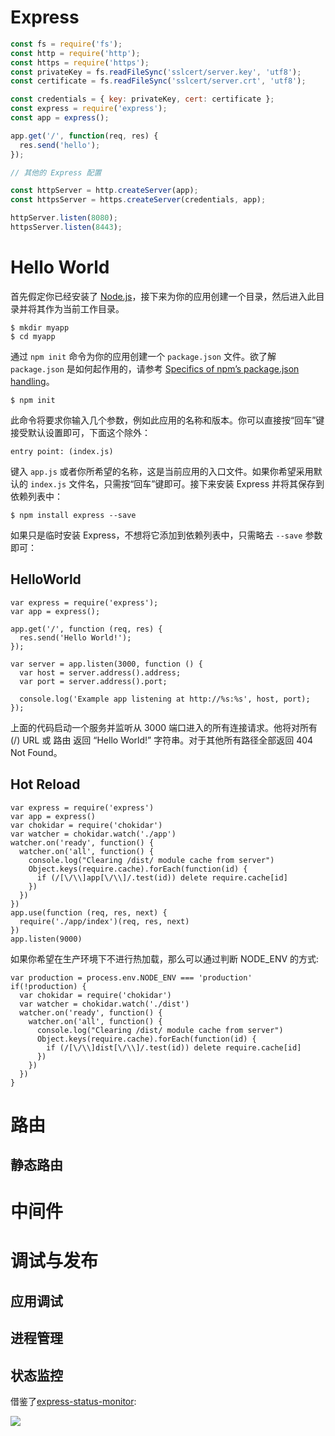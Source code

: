 # Express

```js
const fs = require('fs');
const http = require('http');
const https = require('https');
const privateKey = fs.readFileSync('sslcert/server.key', 'utf8');
const certificate = fs.readFileSync('sslcert/server.crt', 'utf8');

const credentials = { key: privateKey, cert: certificate };
const express = require('express');
const app = express();

app.get('/', function(req, res) {
  res.send('hello');
});

// 其他的 Express 配置

const httpServer = http.createServer(app);
const httpsServer = https.createServer(credentials, app);

httpServer.listen(8080);
httpsServer.listen(8443);
```

# Hello World

首先假定你已经安装了 [Node.js](https://nodejs.org/)，接下来为你的应用创建一个目录，然后进入此目录并将其作为当前工作目录。

```
$ mkdir myapp
$ cd myapp
```

通过 `npm init` 命令为你的应用创建一个 `package.json` 文件。欲了解 `package.json` 是如何起作用的，请参考 [Specifics of npm’s package.json handling](https://docs.npmjs.com/files/package.json)。

```
$ npm init
```

此命令将要求你输入几个参数，例如此应用的名称和版本。你可以直接按“回车”键接受默认设置即可，下面这个除外：

```
entry point: (index.js)
```

键入 `app.js` 或者你所希望的名称，这是当前应用的入口文件。如果你希望采用默认的 `index.js` 文件名，只需按“回车”键即可。接下来安装 Express 并将其保存到依赖列表中：

```
$ npm install express --save
```

如果只是临时安装 Express，不想将它添加到依赖列表中，只需略去 `--save` 参数即可：

## HelloWorld

```
var express = require('express');
var app = express();

app.get('/', function (req, res) {
  res.send('Hello World!');
});

var server = app.listen(3000, function () {
  var host = server.address().address;
  var port = server.address().port;

  console.log('Example app listening at http://%s:%s', host, port);
});
```

上面的代码启动一个服务并监听从 3000 端口进入的所有连接请求。他将对所有 (/) URL 或 路由 返回 “Hello World!” 字符串。对于其他所有路径全部返回 404 Not Found。

## Hot Reload

```
var express = require('express')
var app = express()
var chokidar = require('chokidar')
var watcher = chokidar.watch('./app')
watcher.on('ready', function() {
  watcher.on('all', function() {
    console.log("Clearing /dist/ module cache from server")
    Object.keys(require.cache).forEach(function(id) {
      if (/[\/\\]app[\/\\]/.test(id)) delete require.cache[id]
    })
  })
})
app.use(function (req, res, next) {
  require('./app/index')(req, res, next)
})
app.listen(9000)
```

如果你希望在生产环境下不进行热加载，那么可以通过判断 NODE_ENV 的方式:

```
var production = process.env.NODE_ENV === 'production'
if(!production) {
  var chokidar = require('chokidar')
  var watcher = chokidar.watch('./dist')
  watcher.on('ready', function() {
    watcher.on('all', function() {
      console.log("Clearing /dist/ module cache from server")
      Object.keys(require.cache).forEach(function(id) {
        if (/[\/\\]dist[\/\\]/.test(id)) delete require.cache[id]
      })
    })
  })
}
```

# 路由

## 静态路由

# 中间件

# 调试与发布

## 应用调试

## 进程管理

## 状态监控

借鉴了[express-status-monitor](https://github.com/RafalWilinski/express-status-monitor):

![](https://camo.githubusercontent.com/1920f24ec0da485299d076cacc5a2606d0c6a7e3/687474703a2f2f692e696d6775722e636f6d2f4148697a4557712e676966)

